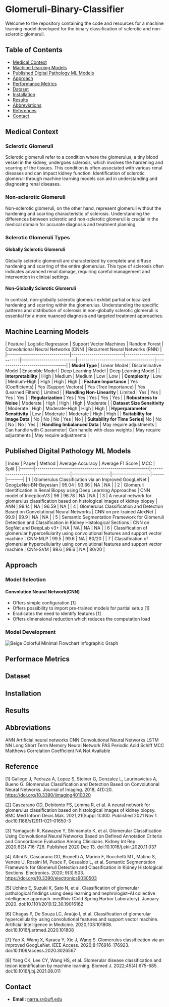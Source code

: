# Glomeruli-Binary-Classifier
Welcome to the repository containing the code and resources for a machine learning model developed for the binary classification of sclerotic and non-sclerotic glomeruli.

## Table of Contents
- [Medical Context](#section-1)
- [Machine Learning Models](#section-2)
- [Published Digital Pathology ML Models](#section-3)
- [Approach](#section-4)
- [Performance Metrics](#section-5)
- [Dataset](#section-6)
- [Installation](#section-7)
- [Results](#section-8)
- [Abbreviations](#section-9)
- [References](#section-10)
- [Contact](#section-11)


## Medical Context
<a name="section-1"></a>
### Sclerotic Glomeruli
Sclerotic glomeruli refer to a condition where the glomerulus, a tiny blood vessel in the kidney, undergoes sclerosis, which involves the hardening and scarring of the tissues. This condition is often associated with various renal diseases and can impact kidney function. Identification of sclerotic glomeruli through machine learning models can aid in understanding and diagnosing renal diseases.

### Non-sclerotic Glomeruli
Non-sclerotic glomeruli, on the other hand, represent glomeruli without the hardening and scarring characteristic of sclerosis. Understanding the differences between sclerotic and non-sclerotic glomeruli is crucial in the medical domain for accurate diagnosis and treatment planning.

### Sclerotic Glomeruli Types
#### Globally Sclerotic Glomeruli
Globally sclerotic glomeruli are characterized by complete and diffuse hardening and scarring of the entire glomerulus. This type of sclerosis often indicates advanced renal damage, requiring careful management and intervention in clinical settings.

#### Non-Globally Sclerotic Glomeruli
In contrast, non-globally sclerotic glomeruli exhibit partial or localized hardening and scarring within the glomerulus. Understanding the specific patterns and distribution of sclerosis in non-globally sclerotic glomeruli is essential for a more nuanced diagnosis and targeted treatment approaches.

## Machine Learning Models
<a name="section-2"></a>
| Feature                       | Logistic Regression      | Support Vector Machines  | Random Forest             | Convolutional Neural Networks (CNN) | Recurrent Neural Networks (RNN) |
|-------------------------------|--------------------------|--------------------------|---------------------------|--------------------------------------|----------------------------------|
| **Model Type**                | Linear Model             | Discriminative Model     | Ensemble Model            | Deep Learning Model                  | Deep Learning Model              |
| **Interpretability**           | High                     | Medium                   | Medium                    | Low                                  | Low                              |
| **Complexity**                | Low                      | Medium-High              | High                      | High                                 | High                             |
| **Feature Importance**        | Yes (Coefficients)       | Yes (Support Vectors)    | Yes (Tree Importance)    | Yes (Learned Filters)               | Limited                          |
| **Handling Non-Linearity**    | Limited                  | Yes                      | Yes                       | Yes                                  | Yes                              |
| **Regularization**            | Yes                      | Yes                      | Yes                       | Yes                                  | Yes                              |
| **Robustness to Noise**        | Moderate                 | High                     | High                      | High                                 | Moderate                         |
| **Dataset Size Sensitivity**   | Moderate                 | High                     | Moderate-High             | High                                 | High                             |
| **Hyperparameter Sensitivity** | Low                      | Moderate                 | Moderate                  | High                                 | High                             |
| **Suitability for Image Data** | No                       | No                       | No                        | Yes                                  | No                               |
| **Suitability for Time Series**| No                       | No                       | No                        | No                                   | Yes                              |
| **Handling Imbalanced Data**   | May require adjustments | Can handle with C parameter| Can handle with class weights | May require adjustments            | May require adjustments          |

## Published Digital Pathology ML Models
<a name="section-3"></a>
| Index | Paper                                                  | Method                               | Average Accuracy | Average F1 Score | MCC  | Split  |
|-------|--------------------------------------------------------|--------------------------------------|-------------------|-------------------|------|--------|
| 1     | Glomerulus Classification via an Improved GoogLeNet     | GoogLeNet-BN-Bayesian                | 95.04             | 93.66             | NA   | NA     |
| 2     | Glomeruli Identification in Renal Biopsy using Deep Learning Approaches | CNN model of InceptionV3      | 96                | 96.78             | NA   | NA     |
| 3     | A neural network for glomerulus classification based on histological images of kidney biopsy | ANN | 99.14 | NA   | 96.59 | NA     |
| 4     | Glomerulus Classification and Detection Based on Convolutional Neural Networks | CNN on pre-trained AlexNet | 99.9 | 99.9 | NA   | NA     |
| 5     | Semantic Segmentation Framework for Glomeruli Detection and Classification in Kidney Histological Sections | CNN on SegNet and DeepLab v3+ | NA | NA | NA   | NA     |
| 6     | Classification of glomerular hypercellularity using convolutional features and support vector machine | CNN-MLP | 99.5 | 99.6 | NA   | 80/20  |
| 7     | Classification of glomerular hypercellularity using convolutional features and support vector machine | CNN-SVM | 99.6 | 99.6 | NA   | 80/20  |

## Approach
<a name="section-4"></a>
### Model Selection
#### Convolution Neural Network(CNN)
- Offers simple configuration [1]
- Offers possibility to import pre-trained models for partial setup [1]
- Eradicates the need to identify features [1]
- Offers dimensional reduction which reduces the computation load

### Model Development
![Beige Colorful Minimal Flowchart Infographic Graph](https://github.com/Srujith20/Glomeruli-Binary-Classifier/assets/66065988/37334fe4-68bf-4ac2-b483-07cc10e829ac)

## Performace Metrics
<a name="section-5"></a>

## Dataset
<a name="section-6"></a>

## Installation
<a name="section-7"></a>

## Results
<a name="section-8"></a>

## Abbreviations
<a name="section-9"></a>
ANN	     Artificial neural networks
CNN      Convolutional Neural Networks
LSTM NN  Long Short Term Memory Neural Network
PAS	     Periodic Acid Schiff
MCC      Matthews Correlation Coefficient
NA       Not Available

## Reference
<a name="section-10"></a>
[1] Gallego J, Pedraza A, Lopez S, Steiner G, Gonzalez L, Laurinavicius A, Bueno G. Glomerulus Classification and Detection Based on Convolutional Neural Networks. Journal of Imaging. 2018; 4(1):20. https://doi.org/10.3390/jimaging4010020

[2] Cascarano GD, Debitonto FS, Lemma R, et al. A neural network for glomerulus classification based on histological images of kidney biopsy. BMC Med Inform Decis Mak. 2021;21(Suppl 1):300. Published 2021 Nov 1. doi:10.1186/s12911-021-01650-3

[3] Yamaguchi R, Kawazoe Y, Shimamoto K, et al. Glomerular Classification Using Convolutional Neural Networks Based on Defined Annotation Criteria and Concordance Evaluation Among Clinicians. Kidney Int Rep. 2020;6(3):716-726. Published 2020 Dec 13. doi:10.1016/j.ekir.2020.11.037

[4] Altini N, Cascarano GD, Brunetti A, Marino F, Rocchetti MT, Matino S, Venere U, Rossini M, Pesce F, Gesualdo L, et al. Semantic Segmentation Framework for Glomeruli Detection and Classification in Kidney Histological Sections. Electronics. 2020; 9(3):503. https://doi.org/10.3390/electronics9030503

[5] Uchino E, Suzuki K, Sato N, et al. Classification of glomerular pathological findings using deep learning and nephrologist–AI collective intelligence approach. medRxiv (Cold Spring Harbor Laboratory). January 2020. doi:10.1101/2019.12.30.19016162

[6] Chagas P, De Souza LC, Araújo I, et al. Classification of glomerular hypercellularity using convolutional features and support vector machine. Artificial Intelligence in Medicine. 2020;103:101808. doi:10.1016/j.artmed.2020.101808

[7] Yao X, Wang X, Karaca Y, Xie J, Wang S. Glomerulus classification via an improved GoogLeNet. IEEE Access. 2020;8:176916-176923. doi:10.1109/access.2020.3026567

[8] Yang CK, Lee CY, Wang HS, et al. Glomerular disease classification and lesion identification by machine learning. Biomed J. 2022;45(4):675-685. doi:10.1016/j.bj.2021.08.011

## Contact
<a name="section-11"></a>
- **Email:** narra.sr@ufl.edu




